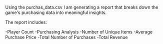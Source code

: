 Using the purchas_data.csv I am generating a report that breaks down the game's purchasing data into meaningful insights.

The report includes:

-Player Count
-Purchasing Analysis
  -Number of Unique Items
  -Average Purchase Price
  -Total Number of Purchases
  -Total Revenue
